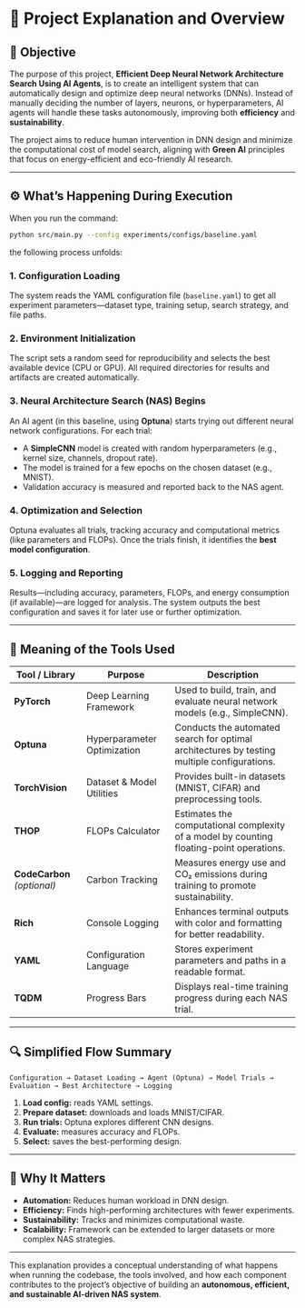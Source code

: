# 📘 Project Explanation and Overview

## 🎯 Objective

The purpose of this project, **Efficient Deep Neural Network Architecture Search Using AI Agents**, is to create an intelligent system that can automatically design and optimize deep neural networks (DNNs). Instead of manually deciding the number of layers, neurons, or hyperparameters, AI agents will handle these tasks autonomously, improving both **efficiency** and **sustainability**.

The project aims to reduce human intervention in DNN design and minimize the computational cost of model search, aligning with **Green AI** principles that focus on energy-efficient and eco-friendly AI research.

---

## ⚙️ What’s Happening During Execution

When you run the command:

```bash
python src/main.py --config experiments/configs/baseline.yaml
```

the following process unfolds:

### 1. **Configuration Loading**

The system reads the YAML configuration file (`baseline.yaml`) to get all experiment parameters—dataset type, training setup, search strategy, and file paths.

### 2. **Environment Initialization**

The script sets a random seed for reproducibility and selects the best available device (CPU or GPU). All required directories for results and artifacts are created automatically.

### 3. **Neural Architecture Search (NAS) Begins**

An AI agent (in this baseline, using **Optuna**) starts trying out different neural network configurations. For each trial:

* A **SimpleCNN** model is created with random hyperparameters (e.g., kernel size, channels, dropout rate).
* The model is trained for a few epochs on the chosen dataset (e.g., MNIST).
* Validation accuracy is measured and reported back to the NAS agent.

### 4. **Optimization and Selection**

Optuna evaluates all trials, tracking accuracy and computational metrics (like parameters and FLOPs). Once the trials finish, it identifies the **best model configuration**.

### 5. **Logging and Reporting**

Results—including accuracy, parameters, FLOPs, and energy consumption (if available)—are logged for analysis. The system outputs the best configuration and saves it for later use or further optimization.

---

## 🧠 Meaning of the Tools Used

| Tool / Library              | Purpose                     | Description                                                                                 |
| --------------------------- | --------------------------- | ------------------------------------------------------------------------------------------- |
| **PyTorch**                 | Deep Learning Framework     | Used to build, train, and evaluate neural network models (e.g., SimpleCNN).                 |
| **Optuna**                  | Hyperparameter Optimization | Conducts the automated search for optimal architectures by testing multiple configurations. |
| **TorchVision**             | Dataset & Model Utilities   | Provides built-in datasets (MNIST, CIFAR) and preprocessing tools.                          |
| **THOP**                    | FLOPs Calculator            | Estimates the computational complexity of a model by counting floating-point operations.    |
| **CodeCarbon** *(optional)* | Carbon Tracking             | Measures energy use and CO₂ emissions during training to promote sustainability.            |
| **Rich**                    | Console Logging             | Enhances terminal outputs with color and formatting for better readability.                 |
| **YAML**                    | Configuration Language      | Stores experiment parameters and paths in a readable format.                                |
| **TQDM**                    | Progress Bars               | Displays real-time training progress during each NAS trial.                                 |

---

## 🔍 Simplified Flow Summary

```
Configuration → Dataset Loading → Agent (Optuna) → Model Trials → Evaluation → Best Architecture → Logging
```

1. **Load config:** reads YAML settings.
2. **Prepare dataset:** downloads and loads MNIST/CIFAR.
3. **Run trials:** Optuna explores different CNN designs.
4. **Evaluate:** measures accuracy and FLOPs.
5. **Select:** saves the best-performing design.

---

## 🌿 Why It Matters

* **Automation:** Reduces human workload in DNN design.
* **Efficiency:** Finds high-performing architectures with fewer experiments.
* **Sustainability:** Tracks and minimizes computational waste.
* **Scalability:** Framework can be extended to larger datasets or more complex NAS strategies.

---

This explanation provides a conceptual understanding of what happens when running the codebase, the tools involved, and how each component contributes to the project’s objective of building an **autonomous, efficient, and sustainable AI-driven NAS system**.
